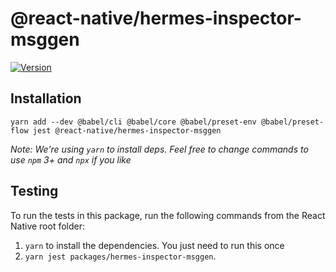 # @react-native/hermes-inspector-msggen

[![Version][version-badge]][package]

## Installation

```
yarn add --dev @babel/cli @babel/core @babel/preset-env @babel/preset-flow jest @react-native/hermes-inspector-msggen
```

*Note: We're using `yarn` to install deps. Feel free to change commands to use `npm` 3+ and `npx` if you like*

[version-badge]: https://img.shields.io/npm/v/@react-native/hermes-inspector-msggen?style=flat-square
[package]: https://www.npmjs.com/package/@react-native/hermes-inspector-msggen

## Testing

To run the tests in this package, run the following commands from the React Native root folder:

1. `yarn` to install the dependencies. You just need to run this once
2. `yarn jest packages/hermes-inspector-msggen`.
